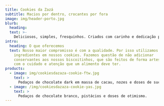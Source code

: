 ```yaml
---
title: Cookies da Zazá
subtitle: Macios por dentro, crocantes por fora
image: img/header-porto.jpg
blurb:
  heading: 
  text: >-
    Deliciosos, simples, fresquinhos. Criados com carinho e dedicação pela Zazá pra você. Aqui você sabe quem faz os cookies que você vai comer!
intro:
  heading: O que oferecemos
  text: Nosso maior compromisso é com a qualidade. Por isso utilizamos os melhores
    ingredientes em nossos cookies. Fazemos questão de não adicionar
    conservantes aos nossos biscoitinhos, que são feitos de forma artesanal e
    com o cuidado e atenção que um alimento deve ter.
products:
  - image: img/cookiesdazaza-cookie-ftw.jpg
    text: >
      Pedaços de chocolate dark em massa de cacau, nozes e doses de sucesso.
  - image: /img/cookiesdazaza-cookie-yas.jpg
    text: > 
      Pedaços de chocolate branco, pistácios e doses de otimismo.
---
```

